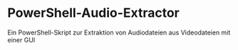 # PowerShell-Audio-Extractor
Ein PowerShell-Skript zur Extraktion von Audiodateien aus Videodateien mit einer GUI
